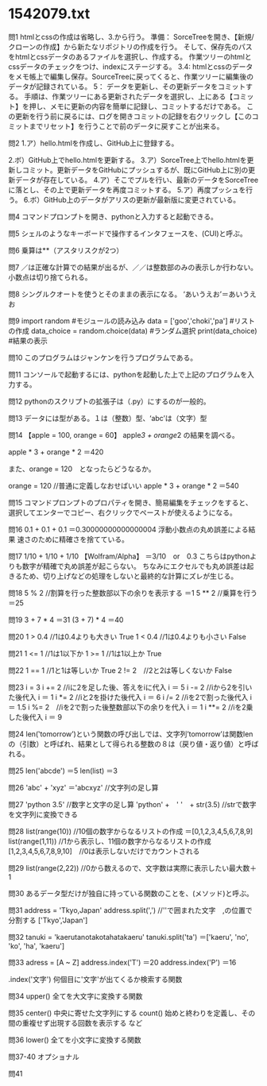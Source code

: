 # 1542079.txt

問1
htmlとcssの作成は省略し、3.から行う。
準備：
SorceTreeを開き、【新規/クローンの作成】から新たなリポジトリの作成を行う。
そして、保存先のパスをhtmlとcssデータのあるファイルを選択し、作成する。
作業ツリーのhtmlとcssデータのチェックをつけ、indexにステージする。
3.4:
htmlとcssのデータをメモ帳上で編集し保存。SourceTreeに戻ってくると、作業ツリーに編集後のデータが記録されている。
5：
データを更新し、その更新データをコミットする。
手順は、作業ツリーにある更新されたデータを選択し、上にある【コミット】を押し、メモに更新の内容を簡単に記録し、コミットするだけである。
この更新を行う前に戻るには、ログを開きコミットの記録を右クリックし【このコミットまでリセット】を行うことで前のデータに戻すことが出来る。

問2
1.ア）hello.htmlを作成し、GitHub上に登録する。

2.ボ）GitHub上でhello.htmlを更新する。
3.ア）SorceTree上でhello.htmlを更新しコミット。更新データをGitHubにプッシュするが、既にGitHub上に別の更新データが存在している。
4.ア）そこでプルを行い、最新のデータをSorceTreeに落とし、その上で更新データを再度コミットする。
5.ア）再度プッシュを行う。
6.ボ）GitHub上のデータがアリスの更新が最新版に変更されている。

問4
コマンドプロンプトを開き、pythonと入力すると起動できる。

問5
シェルのようなキーボードで操作するインタフェースを、(CUI)と呼ぶ。

問6
乗算は**（アスタリスクが2つ）

問7
／は正確な計算での結果が出るが、／／は整数部のみの表示しか行わない。小数点は切り捨てられる。

問8
シングルクオートを使うとそのままの表示になる。
‘あいうえお’＝あいうえお

問9
import random #モジュールの読み込み
data = ['goo','choki','pa'] #リストの作成
data_choice = random.choice(data) #ランダム選択
print(data_choice) #結果の表示 

問10
このプログラムはジャンケンを行うプログラムである。

問11
コンソールで起動するには、pythonを起動した上で上記のプログラムを入力する。

問12
pythonのスクリプトの拡張子は（.py）にするのが一般的。

問13
データには型がある。１は（整数）型、‘abc’は（文字）型

問14
【apple = 100, orange = 60】
apple*3 + orange*2 の結果を調べる。

apple * 3 + orange * 2
＝420

また、orange = 120　となったらどうなるか。

orange = 120  //普通に定義しなおせばいい
apple * 3 + orange * 2
＝540

問15
コマンドプロンプトのプロパティを開き、簡易編集をチェックをすると、選択してエンターでコピー、右クリックでペーストが使えるようになる。

問16
0.1 + 0.1 + 0.1
＝0.30000000000000004
浮動小数点の丸め誤差による結果
速さのために精確さを捨てている。

問17
1/10 + 1/10 + 1/10
【Wolfram/Alpha】
＝3/10　or　0.3
こちらはpythonよりも数字が精確で丸め誤差が起こらない。
ちなみにエクセルでも丸め誤差は起きるため、切り上げなどの処理をしないと最終的な計算にズレが生じる。

問18
5 % 2 //割算を行った整数部以下の余りを表示する
＝1
5 ** 2 //乗算を行う
＝25

問19
3 + 7 * 4
＝31
(3 + 7) * 4 
＝40

問20
1 > 0.4 //1は0.4よりも大きい
True
1 < 0.4 //1は0.4よりも小さい
False

問21
1 <= 1 //1は1以下か
1 >= 1 //1は1以上か
True

問22
1 == 1 //1と1は等しいか
True
2 != 2　//2と2は等しくないか
False

問23
i = 3
i += 2 //iに2を足した後、答えをiに代入
i ＝ 5
i -= 2 //iから2を引いた後代入
i ＝ 1
i *= 2 //iと2を掛けた後代入
i ＝ 6
i /= 2 //iを2で割った後代入
i ＝ 1.5
i %= 2　//iを2で割った後整数部以下の余りを代入
i ＝ 1
i **= 2 //iを2乗した後代入
i ＝ 9

問24
len(‛tomorrow’)という関数の呼び出しでは、文字列’tomorrow’は関数lenの（引数）と呼ばれ、結果として得られる整数の８は（戻り値・返り値）と呼ばれる。

問25
len('abcde')
＝5
len(list)
＝3

問26
'abc' + 'xyz'
＝'abcxyz' //文字列の足し算

問27
'python 3.5' //数字と文字の足し算
'python' +　' '　+ str(3.5) //strで数字を文字列に変換できる

問28
list(range(10)) //10個の数字からなるリストの作成
＝[0,1,2,3,4,5,6,7,8,9]
list(range(1,11)) //1から表示し、11個の数字からなるリストの作成
[1,2,3,4,5,6,7,8,9,10]　//0は表示しないだけでカウントされる

問29
list(range(2,22)) //0から数えるので、文字数は実際に表示したい最大数＋1

問30
あるデータ型だけが独自に持っている関数のことを、(メソッド)と呼ぶ。

問31
address = 'Tkyo,Japan'
address.split(',') //''で囲まれた文字　,の位置で分割する
['Tkyo','Japan']

問32
tanuki = 'kaerutanotakotahatakaeru'
tanuki.split('ta')
＝['kaeru', 'no', 'ko', 'ha', 'kaeru']

問33
adress = [A ~ Z]
address.index('T')
＝20
address.index('P')
＝16

.index('文字')
何個目に'文字'が出てくるか検索する関数

問34
upper()
全てを大文字に変換する関数

問35
center()
中央に寄せた文字列にする
count()
始めと終わりを定義し、その間の重複せず出現する回数を表示する
など

問36
lower()
全てを小文字に変換する関数

問37-40
オプショナル

問41


